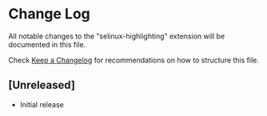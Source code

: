 # Change Log

All notable changes to the "selinux-highlighting" extension will be documented in this file.

Check [Keep a Changelog](http://keepachangelog.com/) for recommendations on how to structure this file.

## [Unreleased]

- Initial release